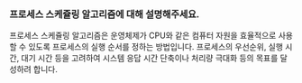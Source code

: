 ### 프로세스 스케쥴링 알고리즘에 대해 설명해주세요. 

프로세스 스케쥴링 알고리즘은 운영체제가 CPU와 같은 컴퓨터 자원을 효율적으로 사용할 수 있도록 프로세스의 실행 순서를 정하는 방법입니다. 
프로세스의 우선순위, 실행 시간, 대기 시간 등을 고려하여 시스템 응답 시간 단축이나 처리량 극대화 등의 목표를 달성하려 합니다. 